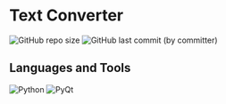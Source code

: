 # Text Converter
![GitHub repo size](https://img.shields.io/github/repo-size/I-antiva-I/TextConverter?style=for-the-badge)
![GitHub last commit (by committer)](https://img.shields.io/github/last-commit/I-antiva-I/TextConverter?style=for-the-badge)


## Languages and Tools
![Python](https://img.shields.io/badge/Python-3776AB?style=for-the-badge&logo=python&logoColor=white)
![PyQt](https://img.shields.io/badge/PyQt-41cd52?style=for-the-badge)
